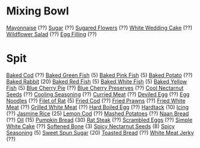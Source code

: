 <!-- TITLE: Cooking -->
<!-- SUBTITLE: Everybody eats, and someone's gotta make it -->

# Mixing Bowl
[Mayonnaise](mayonnaise) (??)
[Sugar](sugar) (??)
[Sugared Flowers](sugared-flowers) (??)
[White Wedding Cake](white-wedding-cake) (??)
[Wildflower Salad](wildflower-salad) (??)
[Egg Filling](egg-filling) (??)
# Spit
[Baked Cod](baked-cod) (??)
[Baked Green Fish](baked-green-fish) (5)
[Baked Pink Fish](baked-pink-fish) (5)
[Baked Potato](baked-potato) (??)
[Baked Rabbit](baked-rabbit) (20)
[Baked Red Fish](baked-red-fish) (5)
[Baked White Fish](baked-white-fish) (5)
[Baked Yellow Fish](baked-yellow-fish) (5)
[Blue Cherry Pie](blue-cherry-pie) (??)
[Blue Cherry Preserves](blue-cherry-preserves) (??)
[Cool Nectarnut Seeds](cool-nectarnut-seeds) (??)
[Cooling Seasoning](cooling-seasoning) (??)
[Curried Meat](curried-meat) (??)
[Deviled Egg](deviled-egg) (??)
[Egg Noodles](egg-noodles) (??)
[Filet of Rat](filet-of-rat) (5)
[Fried Cod](fried-cod) (??)
[Fried Prawns](fried-prawns) (??)
[Fried White Meat](fried-white-meat) (??)
[Grilled White Meat](grilled-white-meat) (??)
[Hard Boiled Egg](hard-boiled-egg) (??)
[Hardtack](hardtack) (10)
[Icing](icing) (??)
[Jasmine Rice](jasmine-rice) (25)
[Lemon Cod](lemon-cod) (??)
[Mashed Potatoes](mashed-potatoes) (??)
[Naan Bread](naan-bread) (??)
[Oil](oil) (15)
[Pumpkin Bread](pumpkin-bread) (30)
[Rat Steak](rat-steak) (??)
[Scrambled Eggs](scrambled-eggs) (??)
[Simple White Cake](simple-white-cake) (??)
[Softened Bone](softened-bone) (3)
[Spicy Nectarnut Seeds](spicy-nectarnut-seeds) (8)
[Spicy Seasoning](spicy-seasoning) (5)
[Sweet Spun Sugar](sweet-spun-sugar) (20)
[Toasted Bread](toasted-bread) (??)
[White Meat Jerky](white-meat-jerky) (??)

